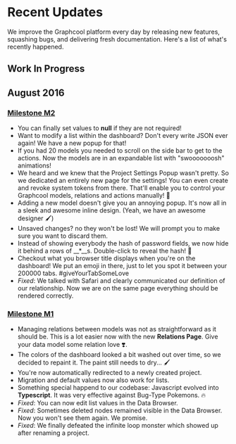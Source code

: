 # Recent Updates

We improve the Graphcool platform every day by releasing new features, squashing bugs, and delivering fresh documentation. Here's a list of what's recently happened.

## Work In Progress

## August 2016

### [Milestone M2](https://github.com/graphcool/dashboard/milestone/2)
* You can finally set values to **null** if they are not required!
* Want to modify a list within the dashboard? Don't every write JSON ever again! We have a new popup for that!
* If you had 20 models you needed to scroll on the side bar to get to the actions. Now the models are in an expandable list with "swooooooosh" animations!
* We heard and we knew that the Project Settings Popup wasn't pretty. So we dedicated an entirely new page for the settings! You can even create and revoke system tokens from there. That'll enable you to control your Graphcool models, relations and actions manually! 🔧
* Adding a new model doesn't give you an annoying popup. It's now all in a sleek and awesome inline design. (Yeah, we have an awesome designer 🖌)
* Unsaved changes? no they won't be lost! We will prompt you to make sure you want to discard them.
* Instead of showing everybody the hash of password fields, we now hide it behind a rows of __*__s. Double-click to reveal the hash! 🎩
* Checkout what you browser title displays when you're on the dashboard! We put an emoji in there, just to let you spot it between your 200000 tabs. #giveYourTabSomeLove
* *Fixed*: We talked with Safari and clearly communicated our definition of our relationship. Now we are on the same page everything should be rendered correctly.

### [Milestone M1](https://github.com/graphcool/dashboard/milestone/1)

* Managing relations between models was not as straightforward as it should be. This is a lot easier now with the new **Relations Page**. Give your data model some relation love ❣️.
* The colors of the dashboard looked a bit washed out over time, so we decided to repaint it. The paint still needs to dry... 🖌
* You're now automatically redirected to a newly created project.
* Migration and default values now also work for lists.
* Something special happend to our codebase: Javascript evolved into **Typescript**. It was very effective against Bug-Type Pokemons. 🔥
* *Fixed*: You can now edit list values in the Data Browser.
* *Fixed*: Sometimes deleted nodes remained visible in the Data Browser. Now you won't see them again. We promise.
* *Fixed*: We finally defeated the infinite loop monster which showed up after renaming a project.
